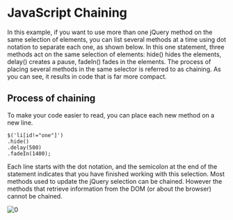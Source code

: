 # JavaScript Chaining

In this example, if you want to use more than one jQuery method on the same selection of elements, you can list several methods at a time using dot notation to separate each one, as shown below. In this one statement, three methods act on the same selection of elements: hide() hides the elements, delay() creates a pause, fadeIn() fades in the elements. The process of placing several methods in the same selector is referred to as chaining. As you can see, it results in code that is far more compact.

## Process of chaining

To make your code easier to read, you can place each new method on a new line.
```
$('li[id!="one"]')
.hide()
.delay(500)
.fadeIn(1400);
```

Each line starts with the dot notation, and the semicolon at the end of the statement indicates that you have finished working with this selection. Most methods used to update the jQuery selection can be chained. However the methods that retrieve information from the DOM (or about the browser) cannot be chained.

![0](https://cloud.githubusercontent.com/assets/18538482/16905214/a10242d4-4c70-11e6-9584-ee14649fa1ea.png)
